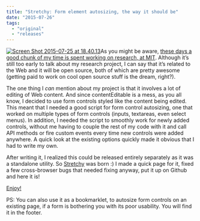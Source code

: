 ```yaml
---
title: "Stretchy: Form element autosizing, the way it should be"
date: "2015-07-26"
tags:
  - "original"
  - "releases"
---
```


[![Screen Shot 2015-07-25 at 18.40.13](images/Screen-Shot-2015-07-25-at-18.40.13--300x204.png)](images/Screen-Shot-2015-07-25-at-18.40.13-.png)As you might be aware, [these days a good chunk of my time is spent working on research, at MIT](http://lea.verou.me/2014/02/im-going-to-mit/). Although it’s still too early to talk about my research project, I can say that it’s related to the Web and it will be open source, both of which are pretty awesome (getting paid to work on cool open source stuff is the dream, right?).

The one thing I _can_ mention about my project is that it involves a lot of editing of Web content. And since contentEditable is a mess, as you all know, I decided to use form controls styled like the content being edited. This meant that I needed a good script for form control autosizing, one that worked on multiple types of form controls (inputs, textareas, even select menus). In addition, I needed the script to smoothly work for newly added controls, without me having to couple the rest of my code with it and call API methods or fire custom events every time new controls were added anywhere. A quick look at the existing options quickly made it obvious that I had to write my own.

After writing it, I realized this could be released entirely separately as it was a standalone utility. So [Stretchy](https://projects.verou.me/stretchy/) was born :) I made a quick page for it, fixed a few cross-browser bugs that needed fixing anyway, put it up on Github and here it is!

[Enjoy!](https://projects.verou.me/stretchy)

PS: You can also use it as a bookmarklet, to autosize form controls on an existing page, if a form is bothering you with its poor usability. You will find it in the footer.

